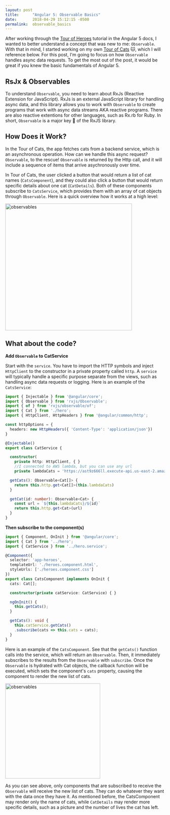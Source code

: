 ```yaml
---
layout: post
title:      "Angular 5: Observable Basics"
date:       2018-04-29 15:12:15 -0500
permalink:  observable_basics
---
```


After working through the [Tour of Heroes](https://angular.io/guide/quickstart) tutorial in the Angular 5 docs, I wanted to better understand a concept that was new to me: `Observable`. With that in mind, I started working on my own [Tour of Cats](https://github.com/hcarnes/tour-of-cats) 🐱, which I will reference below. For this post, I'm going to focus on how `Observable` handles async data requests. To get the most out of the post, it would be great if you knew the basic fundamentals of Angular 5. 

## RsJx & Observables

To understand `Observable`, you need to learn about RxJs (Reactive Extension for JavaScript). RxJs is an external JavaScript library for handling async data, and this library allows you to work with `Observable` to create programs that work with async data streams AKA reactive programs. There are also reactive extentions for other languages, such as Rx.rb for Ruby. In short, `Observable` is a major key 🔑 of the RxJS library.

## How Does it Work?

In the Tour of Cats, the app fetches cats from a backend service, which is an asynchronous operation. How can we handle this async request? `Observable`, to the rescue! `Observable` is returned by the Http call, and it will include a sequence of items that arrive asychronously over time. 

In Tour of Cats, the user clicked a button that would return a list of cat names (`CatsComponent`), and they could also click a button that would return specific details about one cat (`CatDetails`). Both of these components subscribe to `CatsService`, which provides them with an array of cat objects through `Observable`. Here is a quick overview how it works at a high level:

<img src="https://i.imgur.com/vwLiiVa.jpg?1" title="observables" height="400" width="400" class="img-responsive">

## What about the code?

**Add `Observable` to CatService**

Start with the `service`. You have to import the HTTP symbols and inject `HttpClient` to the constructor in a private property called `http`. A `service` will typically handle a specific purpose separate from the views, such as handling async data requests or logging. Here is an example of the `CatsService`:

```typescript
import { Injectable } from '@angular/core';
import { Observable } from 'rxjs/Observable';
import { of } from 'rxjs/observable/of';
import { Cat } from './hero';
import { HttpClient, HttpHeaders } from '@angular/common/http';

const httpOptions = {
  headers: new HttpHeaders({ 'Content-Type': 'application/json'})
}

@Injectable()
export class CatService {

  constructor(
    private http: HttpClient, { }
    //I connected to AWS lambda, but you can use any url
    private lambdaCats = 'https://ast9z666ll.execute-api.us-east-2.amazonaws.com/dev/cats'

  getCats(): Observable<Cat[]> {
    return this.http.get<Cat[]>(this.lambdaCats)
  }

  getCat(id: number): Observable<Cat> {
    const url = `${this.lambdaCats}/${id}`
    return this.http.get<Cat>(url)
  }
}
```
**Then subscribe to the component(s)**

```typescript
import { Component, OnInit } from '@angular/core';
import { Cat } from '../hero';
import { CatService } from '../hero.service';

@Component({
  selector: 'app-heroes',
  templateUrl: './heroes.component.html',
  styleUrls: ['./heroes.component.css']
})
export class CatsComponent implements OnInit {
  cats: Cat[];

  constructor(private catService: CatService) { }

  ngOnInit() {
    this.getCats();
  }

  getCats(): void {
    this.catService.getCats()
    .subscribe(cats => this.cats = cats);
  }
}
```

Here is an example of the `CatsComponent`. See that the `getCats()` function calls into the service, which will return an `Observable`. Then, it immediately subscribes to the results from the `Observable` with `subscribe`. Once the `Observable` is hydrated with Cat objects, the callback function will be executed, which sets the component's `cats` property, causing the component to render the new list of cats.

<img src="https://i.imgur.com/FO8Lswu.jpg" title="observables" height="300" width="300" class="img-responsive">

As you can see above, only components that are subscribed to receive the `Observable` will receive the new list of cats. They can do whatever they want with the data once they have it. As mentioned before, the CatsComponent may render only the name of cats, while `CatDetails` may render more specific details, such as a picture and the number of lives the cat has left.